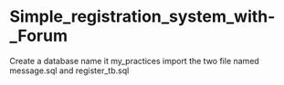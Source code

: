 # Simple_registration_system_with-_Forum
Create a database name it my_practices
import the two file named message.sql and register_tb.sql
